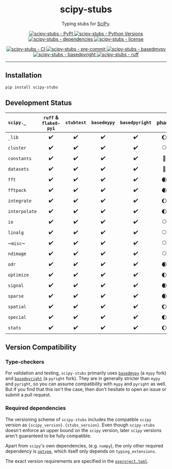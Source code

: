 <h1 align="center">scipy-stubs</h1>

<p align="center">
    Typing stubs for <a href="https://github.com/scipy/scipy">SciPy</a>.
</p>

<p align="center">
    <a href="https://pypi.org/project/scipy-stubs/">
        <img
            alt="scipy-stubs - PyPI"
            src="https://img.shields.io/pypi/v/scipy-stubs?style=flat&color=olive"
        />
    </a>
    <a href="https://github.com/jorenham/scipy-stubs">
        <img
            alt="scipy-stubs - Python Versions"
            src="https://img.shields.io/pypi/pyversions/scipy-stubs?style=flat"
        />
    </a>
    <a href="https://github.com/jorenham/scipy-stubs">
        <img
            alt="scipy-stubs - dependencies"
            src="https://img.shields.io/librariesio/github/jorenham/scipy-stubs?style=flat&color=violet"
        />
    </a>
    <a href="https://github.com/jorenham/scipy-stubs">
        <img
            alt="scipy-stubs - license"
            src="https://img.shields.io/github/license/jorenham/scipy-stubs?style=flat"
        />
    </a>
</p>
<p align="center">
    <a href="https://github.com/jorenham/scipy-stubs/actions?query=workflow%3ACI">
        <img
            alt="scipy-stubs - CI"
            src="https://github.com/jorenham/scipy-stubs/workflows/CI/badge.svg"
        />
    </a>
    <!-- TODO -->
    <a href="https://github.com/pre-commit/pre-commit">
        <img
            alt="scipy-stubs - pre-commit"
            src="https://img.shields.io/badge/pre--commit-enabled-teal?logo=pre-commit"
        />
    </a>
    <a href="https://github.com/KotlinIsland/basedmypy">
        <img
            alt="scipy-stubs - basedmypy"
            src="https://img.shields.io/badge/basedmypy-checked-fd9002"
        />
    </a>
    <a href="https://detachhead.github.io/basedpyright">
        <img
            alt="scipy-stubs - basedpyright"
            src="https://img.shields.io/badge/basedpyright-checked-42b983"
        />
    </a>
    <a href="https://github.com/astral-sh/ruff">
        <img
            alt="scipy-stubs - ruff"
            src="https://img.shields.io/endpoint?url=https://raw.githubusercontent.com/astral-sh/ruff/main/assets/badge/v2.json"
        />
    </a>
</p>

---

## Installation

```shell
pip install scipy-stubs
```

## Development Status

| `scipy._`     | `ruff` & `flake8-pyi` | `stubtest`         | `basedmypy`        | `basedpyright`     | phase                  |
| :------------ | :-------------------: | :----------------: | :----------------: | :----------------: | :--------------------: |
| `_lib`        | :heavy_check_mark:    | :heavy_check_mark: | :heavy_check_mark: | :heavy_check_mark: | :waxing_gibbous_moon:  |
| `cluster`     | :heavy_check_mark:    | :heavy_check_mark: | :heavy_check_mark: | :heavy_check_mark: | :full_moon:            |
| `constants`   | :heavy_check_mark:    | :heavy_check_mark: | :heavy_check_mark: | :heavy_check_mark: | :full_moon_with_face:  |
| `datasets`    | :heavy_check_mark:    | :heavy_check_mark: | :heavy_check_mark: | :heavy_check_mark: | :full_moon_with_face:  |
| `fft`         | :heavy_check_mark:    | :heavy_check_mark: | :heavy_check_mark: | :heavy_check_mark: | :waxing_crescent_moon: |
| `fftpack`     | :heavy_check_mark:    | :heavy_check_mark: | :heavy_check_mark: | :heavy_check_mark: | :waxing_crescent_moon: |
| `integrate`   | :heavy_check_mark:    | :heavy_check_mark: | :heavy_check_mark: | :heavy_check_mark: | :waxing_gibbous_moon:  |
| `interpolate` | :heavy_check_mark:    | :heavy_check_mark: | :heavy_check_mark: | :heavy_check_mark: | :first_quarter_moon:   |
| `io`          | :heavy_check_mark:    | :heavy_check_mark: | :heavy_check_mark: | :heavy_check_mark: | :full_moon:            |
| `linalg`      | :heavy_check_mark:    | :heavy_check_mark: | :heavy_check_mark: | :heavy_check_mark: | :full_moon:            |
| ~`misc`~      | :heavy_check_mark:    | :heavy_check_mark: | :heavy_check_mark: | :heavy_check_mark: | :full_moon:            |
| `ndimage`     | :heavy_check_mark:    | :heavy_check_mark: | :heavy_check_mark: | :heavy_check_mark: | :full_moon:            |
| `odr`         | :heavy_check_mark:    | :heavy_check_mark: | :heavy_check_mark: | :heavy_check_mark: | :waxing_crescent_moon: |
| `optimize`    | :heavy_check_mark:    | :heavy_check_mark: | :heavy_check_mark: | :heavy_check_mark: | :first_quarter_moon:   |
| `signal`      | :heavy_check_mark:    | :heavy_check_mark: | :heavy_check_mark: | :heavy_check_mark: | :waxing_crescent_moon: |
| `sparse`      | :heavy_check_mark:    | :heavy_check_mark: | :heavy_check_mark: | :heavy_check_mark: | :waxing_crescent_moon: |
| `spatial`     | :heavy_check_mark:    | :heavy_check_mark: | :heavy_check_mark: | :heavy_check_mark: | :waxing_gibbous_moon:  |
| `special`     | :heavy_check_mark:    | :heavy_check_mark: | :heavy_check_mark: | :heavy_check_mark: | :first_quarter_moon:   |
| `stats`       | :heavy_check_mark:    | :heavy_check_mark: | :heavy_check_mark: | :heavy_check_mark: | :waxing_gibbous_moon:  |

## Version Compatibility

### Type-checkers

For validation and testing, `scipy-stubs` primarily uses [`basedmypy`](https://github.com/KotlinIsland/basedmypy) (a `mypy` fork)
and [`basedpyright`](https://github.com/DetachHead/basedpyright) (a `pyright` fork).
They are in generally stricter than `mypy` and `pyright`, so you can assume compatibility with `mypy` and `pyright` as well.
But if you find that this isn't the case, then don't hesitate to open an issue or submit a pull request.

### Required dependencies

The versioning scheme of `scipy-stubs` includes the compatible `scipy` version as `{scipy_version}.{stubs_version}`.
Even though `scipy-stubs` doesn't enforce an upper bound on the `scipy` version, later `scipy` versions aren't guaranteed to be
fully compatible.

Apart from `scipy`'s own dependencies, (e.g. `numpy`), the only other required dependency is
[`optype`](https://github.com/jorenham/optype), which itself only depends on `typing_extensions`.

The exact version requirements are specified in the [`pyproject.toml`](pyproject.toml).
